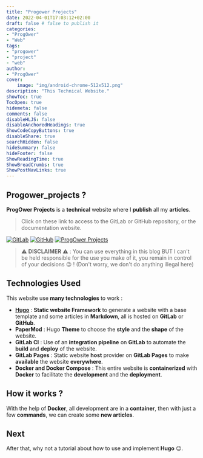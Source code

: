 ```yaml
---
title: "Progower Projects"
date: 2022-04-01T17:03:12+02:00
draft: false # false to publish it
categories:
- "ProgOwer"
- "Web"
tags:
- "progower"
- "project"
- "web"
author:
- "ProgOwer"
cover:
    image: "img/android-chrome-512x512.png"
description: "This Technical Website."
showToc: true
TocOpen: true
hidemeta: false
comments: false
disableHLJS: false
disableAnchoredHeadings: true
ShowCodeCopyButtons: true
disableShare: true
searchHidden: false
hideSummary: false
hideFooter: false
ShowReadingTime: true
ShowBreadCrumbs: true
ShowPostNavLinks: true
---
```


## Progower_projects ?

**ProgOwer Projects** is a **technical** website where I **publish** all my **articles**.

> Click on these link to access to the GitLab or GitHub repository, or the documentation website.

[![GitLab](https://img.shields.io/badge/GitLab-330F63?style=for-the-badge&logo=gitlab&logoColor=white)](https://gitlab.com/ProgOwer/progower_projects)
[![GitHub](https://img.shields.io/badge/GitHub-100000?style=for-the-badge&logo=github&logoColor=white)](https://github.com/ProgOwer/ProgOwer_Projects)
[![ProgOwer Projects](https://img.shields.io/website-up-down-green-red/https/progower.gitlab.io/progower_projects.svg)](https://progower.gitlab.io/progower_projects/)

> :warning: **DISCLAIMER** :warning: : You can use everything in this blog BUT I can't be held responsible for the use you make of it, you remain in control of your decisions :wink: ! (Don't worry, we don't do anything illegal here)

## Technologies Used

This website use **many technologies** to work :

- **[Hugo](https://gohugo.io/)** : **Static website Framework** to generate a website with a base template and some articles in **Markdown**, all is hosted on **GitLab** or **GitHub**.
- **PaperMod** : Hugo **Theme** to choose the **style** and the **shape** of the website.
- **GitLab CI** : Use of an **integration pipeline** on **GitLab** to automate the **build** and **deploy** of the website.
- **GitLab Pages** : Static website **host** provider on **GitLab Pages** to make **available** the website **everywhere**.
- **Docker and Docker Compose** : This entire website is **containerized** with **Docker** to facilitate the **development** and the **deployment**.

## How it works ?

With the help of **Docker**, all development are in a **container**, then with just a few **commands**, we can create some **new articles**.

## Next

After that, why not a tutorial about how to use and implement **Hugo** :wink:.

